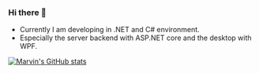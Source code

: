 ### Hi there 👋

- Currently I am developing in .NET and C# environment.
- Especially the server backend with ASP.NET core and the desktop with WPF. 


[![Marvin's GitHub stats](https://github-readme-stats.vercel.app/api?username=maSchoeller&show_icons=true)](https://github.com/maSchoeller)
